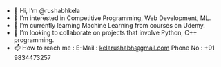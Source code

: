 - 👋 Hi, I’m @rushabhkela
- 👀 I’m interested in Competitive Programming, Web Development, ML.
- 🌱 I’m currently learning Machine Learning from courses on Udemy.
- 💞️ I’m looking to collaborate on projects that involve Python, C++ programming.
- 📫 How to reach me :
        E-Mail : kelarushabh@gmail.com
        Phone No : +91 9834473257

<!---
rushabhkela/rushabhkela is a ✨ special ✨ repository because its `README.md` (this file) appears on your GitHub profile.
You can click the Preview link to take a look at your changes.
--->

